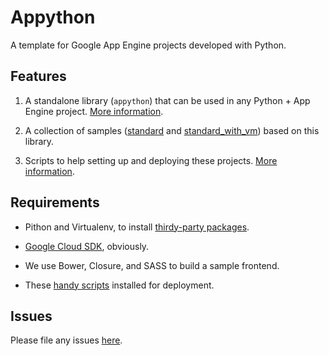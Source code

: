 # Appython

A template for Google App Engine projects developed with Python.

## Features

1. A standalone library (`appython`) that can be used in any Python + App Engine project. [More information](https://github.com/zugaldia/appython/blob/master/appython/README.md).

2. A collection of samples ([standard](https://github.com/zugaldia/appython/blob/master/samples/standard/README.md) and [standard_with_vm](https://github.com/zugaldia/appython/blob/master/samples/standard_with_vm/README.md)) based on this library.

3. Scripts to help setting up and deploying these projects. [More information](https://github.com/zugaldia/appython/blob/master/scripts/README.md).

## Requirements

* Pithon and Virtualenv, to install [thirdy-party packages](https://cloud.google.com/appengine/docs/python/tools/libraries27#vendoring).

* [Google Cloud SDK](https://cloud.google.com/sdk), obviously.

* We use Bower, Closure, and SASS to build a sample frontend.

* These [handy scripts](https://github.com/zugaldia/scripts) installed for deployment.

## Issues

Please file any issues [here](https://github.com/zugaldia/appython/issues).
